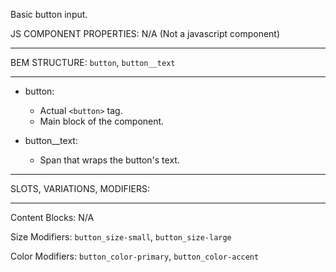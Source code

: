 Basic button input.

JS COMPONENT PROPERTIES: N/A (Not a javascript component)

___ 
BEM STRUCTURE: `button`, `button__text`
___

* button:
  * Actual `<button>` tag. 
  * Main block of the component.    

* button__text:
  * Span that wraps the button's text. 

___
SLOTS, VARIATIONS, MODIFIERS:
___

Content Blocks: N/A

Size Modifiers: `button_size-small`, `button_size-large` 

Color Modifiers: `button_color-primary`, `button_color-accent`
